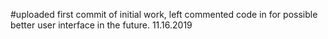 #uploaded first commit of initial work, left commented code in for possible better user interface in the future. 11.16.2019